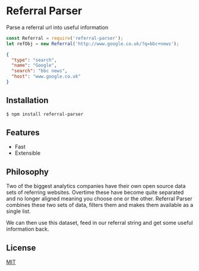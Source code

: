 Referral Parser
===============

Parse a referral url into useful information


```js
const Referral = require('referral-parser');
let refObj = new Referral('http://www.google.co.uk/?q=bbc+news');
```

```json
{
  "type": "search",
  "name": "Google",
  "search": "bbc news",
  "host": "www.google.co.uk" 
}
```

## Installation

```bash
$ npm install referral-parser
```

## Features

 - Fast
 - Extensible

## Philosophy

Two of the biggest analytics companies have their own open source data sets of referring websites. Overtime these have become quite separated and no longer aligned meaning you choose one or the other. Referral Parser combines these two sets of data, filters them and makes them available as a single list.  

We can then use this dataset, feed in our referral string and get some useful information back.

## License

  [MIT](LICENSE)

